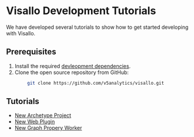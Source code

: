 # Visallo Development Tutorials

We have developed several tutorials to show how to get started
developing with Visallo.

## Prerequisites

1. Install the required [devleopment dependencies](../dependencies.md).
1. Clone the open source repository from GitHub:
```bash
        git clone https://github.com/v5analytics/visallo.git
```

## Tutorials

* [New Archetype Project](archetype-project.md)
* [New Web Plugin](web-plugin.md)
* [New Graph Propery Worker](graph-property-worker.md)
